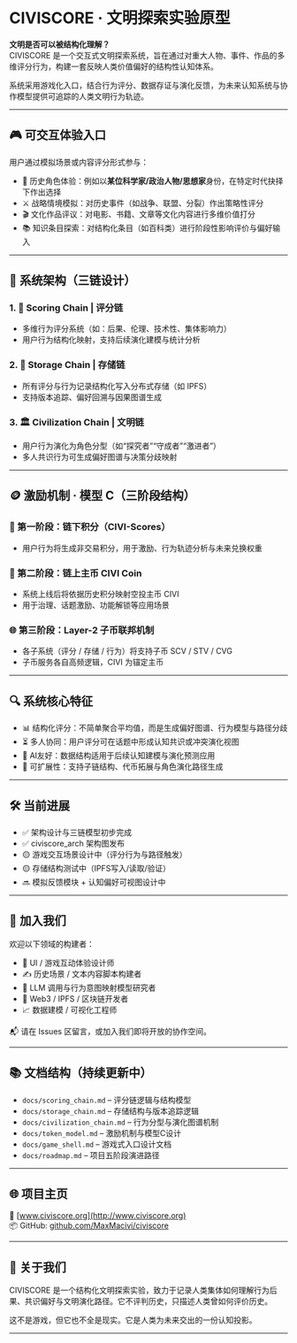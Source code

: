 # CIVISCORE · 文明探索实验原型

**文明是否可以被结构化理解？**  
CIVISCORE 是一个交互式文明探索系统，旨在通过对重大人物、事件、作品的多维评分行为，构建一套反映人类价值偏好的结构性认知体系。

系统采用游戏化入口，结合行为评分、数据存证与演化反馈，为未来认知系统与协作模型提供可追踪的人类文明行为轨迹。

---

## 🎮 可交互体验入口

用户通过模拟场景或内容评分形式参与：

- 👤 历史角色体验：例如以**某位科学家/政治人物/思想家**身份，在特定时代抉择下作出选择
- ⚔️ 战略情境模拟：对历史事件（如战争、联盟、分裂）作出策略性评分
- 🎬 文化作品评议：对电影、书籍、文章等文化内容进行多维价值打分
- 📚 知识条目探索：对结构化条目（如百科类）进行阶段性影响评价与偏好输入

---

## 🧠 系统架构（三链设计）

### 1. 🧠 Scoring Chain | 评分链
- 多维行为评分系统（如：后果、伦理、技术性、集体影响力）
- 用户行为结构化映射，支持后续演化建模与统计分析

### 2. 💾 Storage Chain | 存储链
- 所有评分与行为记录结构化写入分布式存储（如 IPFS）
- 支持版本追踪、偏好回溯与因果图谱生成

### 3. 🏛️ Civilization Chain | 文明链
- 用户行为演化为角色分型（如“探究者”“守成者”“激进者”）
- 多人共识行为可生成偏好图谱与决策分歧映射

---

## 🪙 激励机制 · 模型 C（三阶段结构）

### 📘 第一阶段：链下积分（CIVI-Scores）
- 用户行为将生成非交易积分，用于激励、行为轨迹分析与未来兑换权重

### 🔗 第二阶段：链上主币 CIVI Coin
- 系统上线后将依据历史积分映射空投主币 CIVI
- 用于治理、话题激励、功能解锁等应用场景

### 🌐 第三阶段：Layer-2 子币联邦机制
- 各子系统（评分 / 存储 / 行为）将支持子币 SCV / STV / CVG
- 子币服务各自高频逻辑，CIVI 为锚定主币

---

## 🔍 系统核心特征

- 📊 结构化评分：不简单聚合平均值，而是生成偏好图谱、行为模型与路径分歧
- ⏳ 多人协同：用户评分可在话题中形成认知共识或冲突演化视图
- 🧠 AI友好：数据结构适用于后续认知建模与演化预测应用
- 📎 可扩展性：支持子链结构、代币拓展与角色演化路径生成

---

## 🛠️ 当前进展

- ✅ 架构设计与三链模型初步完成
- ✅ civiscore_arch 架构图发布
- 🟡 游戏交互场景设计中（评分行为与路径触发）
- 🟡 存储结构测试中（IPFS写入/读取/验证）
- 🔜 模拟反馈模块 + 认知偏好可视图设计中

---

## 🤝 加入我们

欢迎以下领域的构建者：

- 🎨 UI / 游戏互动体验设计师
- ✍️ 历史场景 / 文本内容脚本构建者
- 🤖 LLM 调用与行为意图映射模型研究者
- 💾 Web3 / IPFS / 区块链开发者
- 📈 数据建模 / 可视化工程师

📬 请在 Issues 区留言，或加入我们即将开放的协作空间。

---

## 📚 文档结构（持续更新中）

- `docs/scoring_chain.md` – 评分链逻辑与结构模型  
- `docs/storage_chain.md` – 存储结构与版本追踪逻辑  
- `docs/civilization_chain.md` – 行为分型与演化图谱机制  
- `docs/token_model.md` – 激励机制与模型C设计  
- `docs/game_shell.md` – 游戏式入口设计文档  
- `docs/roadmap.md` – 项目五阶段演进路径

---

## 🌐 项目主页

🔗 [www.civiscore.org](http://www.civiscore.org)  
📦 GitHub: [github.com/MaxMacivi/civiscore](https://github.com/MaxMacivi/civiscore)

---

## 🧭 关于我们

CIVISCORE 是一个结构化文明探索实验，致力于记录人类集体如何理解行为后果、共识偏好与文明演化路径。它不评判历史，只描述人类曾如何评价历史。

这不是游戏，但它也不全是现实。它是人类为未来交出的一份认知投影。

---

